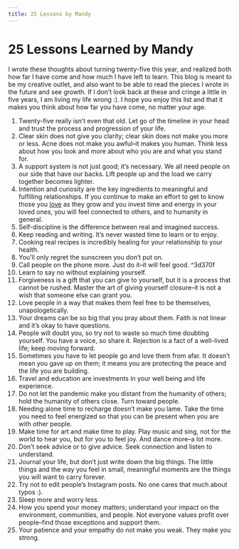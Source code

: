```yaml
---
title: 25 Lessons by Mandy
---
```


# 25 Lessons Learned by Mandy

I wrote these thoughts about turning twenty-five this year, and realized both how far I have come and how much I have left to learn. This blog is meant to be my creative outlet, and also want to be able to read the pieces I wrote in the future and see growth. If I don’t look back at these and cringe a little in five years, I am living my life wrong :). I hope you enjoy this list and that it makes you think about how far you have come, no matter your age.

1. Twenty-five really isn’t even that old. Let go of the timeline in your head and trust the process and progression of your life.
2. Clear skin does not give you clarity; clear skin does not make you more or less. Acne does not make you awful–it makes you human. Think less about how you look and more about who you are and what you stand for.
3. A support system is not just good; it’s necessary. We all need people on our side that have our backs. Lift people up and the load we carry together becomes lighter.
4. Intention and curiosity are the key ingredients to meaningful and fulfilling relationships. If you continue to make an effort to get to know those you [love](notes/ideas/love.md) as they grow and you invest time and energy in your loved ones, you will feel connected to others, and to humanity in general.
5. Self-discipline is the difference between real and imagined success.
6. Keep reading and writing. It’s never wasted time to learn or to enjoy.
7. Cooking real recipes is incredibly healing for your relationship to your health.
8. You’ll only regret the sunscreen you don’t put on.
9. Call people on the phone more. Just do it–it will feel good. ^3d370f
10. Learn to say no without explaining yourself.
11. Forgiveness is a gift that you can give to yourself, but it is a process that cannot be rushed. Master the art of giving yourself closure–it is not a wish that someone else can grant you.
12. Love people in a way that makes them feel free to be themselves, unapologetically.
13. Your dreams can be so big that you pray about them. Faith is not linear and it’s okay to have questions.
14. People will doubt you, so try not to waste so much time doubting yourself. You have a voice, so share it. Rejection is a fact of a well-lived life; keep moving forward.
15. Sometimes you have to let people go and love them from afar. It doesn’t mean you gave up on them; it means you are protecting the peace and the life you are building.
16. Travel and education are investments in your well being and life experience.
17. Do not let the pandemic make you distant from the humanity of others; hold the humanity of others close. Turn toward people.
18. Needing alone time to recharge doesn’t make you lame. Take the time you need to feel energized so that you can be present when you are with other people.
19. Make time for art and make time to play. Play music and sing, not for the world to hear you, but for you to feel joy. And dance more–a lot more.
20. Don’t seek advice or to give advice. Seek connection and listen to understand.
21. Journal your life, but don’t just write down the big things. The little things and the way you feel in small, meaningful moments are the things you will want to carry forever.
22. Try not to edit people’s Instagram posts. No one cares that much about typos :).
23. Sleep more and worry less.
24. How you spend your money matters; understand your impact on the environment, communities, and people. Not everyone values profit over people–find those exceptions and support them.
25. Your patience and your empathy do not make you weak. They make you strong.

